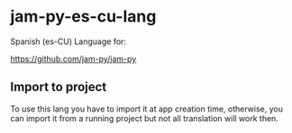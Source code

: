 # jam-py-es-cu-lang

Spanish (es-CU) Language for:

https://github.com/jam-py/jam-py 

## Import to project

To use this lang you have to import it at app creation time, otherwise, you can import it from a running project but not all translation will work then.
